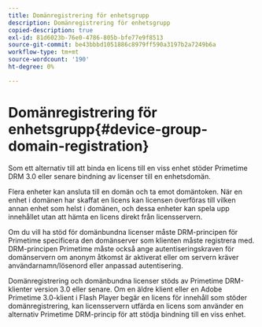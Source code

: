 ```yaml
---
title: Domänregistrering för enhetsgrupp
description: Domänregistrering för enhetsgrupp
copied-description: true
exl-id: 81d6023b-76e0-4786-805b-bfe77e9f8513
source-git-commit: be43bbbd1051886c8979ff590a3197b2a7249b6a
workflow-type: tm+mt
source-wordcount: '190'
ht-degree: 0%

---
```


# Domänregistrering för enhetsgrupp{#device-group-domain-registration}

Som ett alternativ till att binda en licens till en viss enhet stöder Primetime DRM 3.0 eller senare bindning av licenser till en enhetsdomän.

Flera enheter kan ansluta till en domän och ta emot domäntoken. När en enhet i domänen har skaffat en licens kan licensen överföras till vilken annan enhet som helst i domänen, och dessa enheter kan spela upp innehållet utan att hämta en licens direkt från licensservern.

Om du vill ha stöd för domänbundna licenser måste DRM-principen för Primetime specificera den domänserver som klienten måste registrera med. DRM-principen Primetime måste också ange autentiseringskraven för domänservern om anonym åtkomst är aktiverat eller om servern kräver användarnamn/lösenord eller anpassad autentisering.

Domänregistrering och domänbundna licenser stöds av Primetime DRM-klienter version 3.0 eller senare. Om en äldre klient eller en Adobe Primetime 3.0-klient i Flash Player begär en licens för innehåll som stöder domänregistrering, kan licensservern utfärda en licens som använder en alternativ Primetime DRM-princip för att stödja bindning till en viss enhet.
